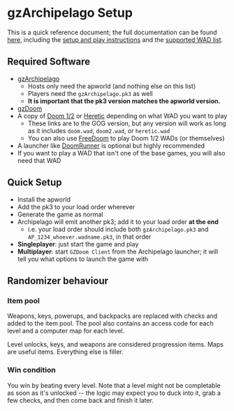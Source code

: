 # gzArchipelago Setup

This is a quick reference document; the full documentation can be found
[here](https://github.com/ToxicFrog/doom-mods/blob/main/gzap/README.md), including the
[setup and play instructions](https://github.com/ToxicFrog/doom-mods/blob/main/gzap/doc/gameplay.md) and the
[supported WAD list](https://github.com/ToxicFrog/doom-mods/blob/main/gzap/doc/support-table.md).


## Required Software

- [gzArchipelago](https://github.com/ToxicFrog/doom-mods/releases)
  - Hosts only need the apworld (and nothing else on this list)
  - Players need the `gzArchipelago.pk3` as well
  - **It is important that the pk3 version matches the apworld version.**
- [gzDoom](https://zdoom.org/downloads)
- A copy of [Doom 1/2](https://www.gog.com/en/game/doom_doom_ii) or
  [Heretic](https://www.gog.com/en/game/heretic_hexen_collection) depending on
  what WAD you want to play
  - These links are to the GOG version, but any version will work as long as it
    includes `doom.wad`, `doom2.wad`, or `heretic.wad`
  - You can also use [FreeDoom](https://freedoom.github.io/download.html) to play Doom 1/2 WADs (or themselves)
- A launcher like [DoomRunner](https://github.com/Youda008/DoomRunner) is optional but highly recommended
- If you want to play a WAD that isn't one of the base games, you will also need that WAD


## Quick Setup

- Install the apworld
- Add the pk3 to your load order wherever
- Generate the game as normal
- Archipelago will emit another pk3; add it to your load order **at the end**
  - i.e. your load order should include both `gzArchipelago.pk3` and
    `AP_1234_whoever.wadname.pk3`, in that order
- **Singleplayer**: just start the game and play
- **Multiplayer**: start `GZDoom Client` from the Archipelago launcher; it will
  tell you what options to launch the game with


## Randomizer behaviour

### Item pool

Weapons, keys, powerups, and backpacks are replaced with checks and added to the
item pool. The pool also contains an access code for each level and a computer
map for each level.

Level unlocks, keys, and weapons are considered progression items. Maps are useful
items. Everything else is filler.

### Win condition

You win by beating every level. Note that a level might not be completable as soon
as it's unlocked -- the logic may expect you to duck into it, grab a few checks,
and then come back and finish it later.


